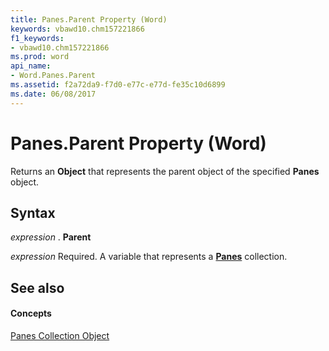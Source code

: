 ```yaml
---
title: Panes.Parent Property (Word)
keywords: vbawd10.chm157221866
f1_keywords:
- vbawd10.chm157221866
ms.prod: word
api_name:
- Word.Panes.Parent
ms.assetid: f2a72da9-f7d0-e77c-e77d-fe35c10d6899
ms.date: 06/08/2017
---
```



# Panes.Parent Property (Word)

Returns an  **Object** that represents the parent object of the specified **Panes** object.


## Syntax

 _expression_ . **Parent**

 _expression_ Required. A variable that represents a **[Panes](panes-object-word.md)** collection.


## See also


#### Concepts


[Panes Collection Object](panes-object-word.md)

